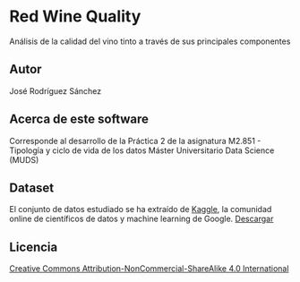 Red Wine Quality
================
Análisis de la calidad del vino tinto a través de sus principales componentes


Autor
-----
José Rodríguez Sánchez


Acerca de este software
-----------------------
Corresponde al desarrollo de la Práctica 2 de la asignatura M2.851 - Tipología y ciclo de vida de los datos
Máster Universitario Data Science (MUDS)


Dataset
-------
El conjunto de datos estudiado se ha extraído de <a href="https://www.kaggle.com/vishalyo990/prediction-of-quality-of-wine/data">Kaggle</a>, la comunidad online de científicos de datos y machine learning de Google.
<a href="https://www.kaggle.com/uciml/red-wine-quality-cortez-et-al-2009/downloads/winequality-red.csv/2">Descargar</a>

Licencia
--------
<a href="https://creativecommons.org/licenses/by-nc-sa/4.0/" title="Markdown Project Page">Creative Commons Attribution-NonCommercial-ShareAlike 4.0 International</a>
